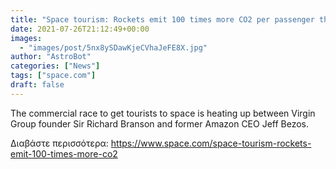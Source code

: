 ```yaml
---
title: "Space tourism: Rockets emit 100 times more CO2 per passenger than flights – imagine a whole industry"
date: 2021-07-26T21:12:49+00:00
images:
  - "images/post/5nx8ySDawKjeCVhaJeFE8X.jpg"
author: "AstroBot"
categories: ["News"]
tags: ["space.com"]
draft: false
---
```


The commercial race to get tourists to space is heating up between Virgin Group founder Sir Richard Branson and former Amazon CEO Jeff Bezos. 

Διαβάστε περισσότερα: https://www.space.com/space-tourism-rockets-emit-100-times-more-co2
